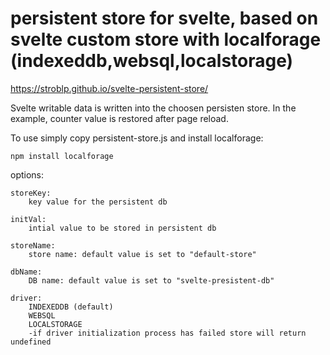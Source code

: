 # persistent store for svelte, based on svelte custom store with localforage (indexeddb,websql,localstorage)

https://stroblp.github.io/svelte-persistent-store/

Svelte writable data is written into the choosen persisten store. In the example, counter value is restored after page reload.


To use simply copy persistent-store.js and install localforage:

    npm install localforage

options:

    storeKey:
        key value for the persistent db

    initVal:
        intial value to be stored in persistent db

    storeName: 
        store name: default value is set to "default-store"

    dbName: 
        DB name: default value is set to "svelte-presistent-db"

    driver:
        INDEXEDDB (default)
        WEBSQL
        LOCALSTORAGE
        -if driver initialization process has failed store will return undefined    

